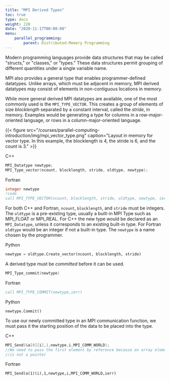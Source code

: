 ```yaml
---
title: "MPI Derived Types"
toc: true
type: docs
weight: 220
date: "2020-11-17T00:00:00"
menu:
    parallel_programming:
        parent: Distributed-Memory Programming
---
```


Modern programming languages provide data structures that may be called "structs," or "classes," or "types."  These data structures permit grouping of different quantities under a single variable name.

MPI also provides a general type that enables programmer-defined datatypes. Unlike arrays, which must be adjacent in memory, MPI derived datatypes may consist of elements in non-contiguous locations in memory.

While more general derived MPI datatypes are available, one of the most commonly used is the `MPI_TYPE_VECTOR`. This creates a group of elements of size _blocklength_ separated by a constant interval, called the _stride_, in memory. Examples would be generating a type for columns in a row-major-oriented language, or rows in a column-major-oriented language.  

{{< figure src="/courses/parallel-computing-introduction/img/mpi_vector_type.png" caption="Layout in memory for vector type. In this example, the blocklength is 4, the stride is 6, and the count is 3." >}}

C++
```c++
MPI_Datatype newtype;
MPI_Type_vector(ncount, blocklength, stride, oldtype, newtype);
```
Fortran
```fortran
integer newtype
!code
call MPI_TYPE_VECTOR(ncount, blocklength, stride, oldtype, newtype, ierr)
```
For both C++ and Fortran, `ncount`, `blocklength`, and `stride` must be integers. The `oldtype` is a pre-existing type, usually a built-in MPI Type such as MPI_FLOAT or MPI_REAL. For C++ the new type would be declared as an `MPI_Datatype`, unless it corresponds to an existing built-in type.  For Fortran `oldtype` would be an integer if not a built-in type. The `newtype` is a name chosen by the programmer.

Python
```python
newtype = oldtype.Create_vector(ncount, blocklength, stride)
```

A derived type must be _committed_ before it can be used.

```c++
MPI_Type_commit(newtype)
```
Fortran
```fortran
call MPI_TYPE_COMMIT(newtype,ierr)
```
Python
```
newtype.Commit()
```

To use our newly committed type in an MPI communication function, we must pass it the starting position of the data to be placed into the type.

C++
```c++
MPI_Send(&a[0][i],1,newtype,i,MPI_COMM_WORLD);
//We need to pass the first element by reference because an array element
//is not a pointer
```

Fortran
```
MPI_Send(a(1)(i),1,newtype,i,MPI_COMM_WORLD,ierr)
```





